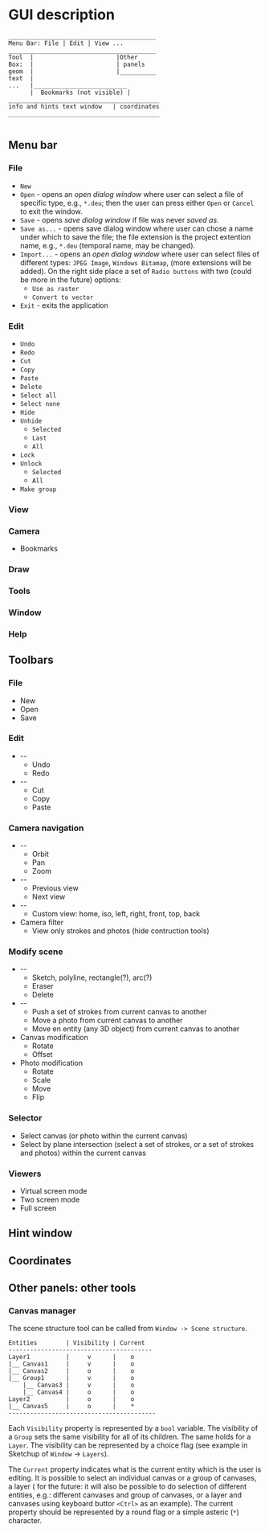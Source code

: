 # GUI description

```
_________________________________________    
Menu Bar: File | Edit | View ...  
_________________________________________   
Tool  |                       |Other  
Box:  |                       | panels 
geom  |                       |__________
text  |  
...   |__________________________  
      |  Bookmarks (not visible) | 
__________________________________________  
info and hints text window   | coordinates  
__________________________________________  
      
```

## Menu bar

### File
* `New`
* `Open` - opens an *open dialog window* where user can select a file of specific type, e.g., `*.deu`; then the user can press either `Open` or `Cancel` to exit the window.
* `Save` - opens *save dialog window* if file was never *saved as*.
* `Save as...` - opens save dialog window where user can chose a name under which to save the file; the file extension is the project extention name, e.g., `*.deu` (temporal name, may be changed).
* `Import...` - opens an *open dialog window* where user can select files of different types: `JPEG Image`, `Windows Bitamap`, (more extensions will be added). On the right side place a set of `Radio buttons` with two (could be more in the future) options:
    * `Use as raster` 
    * `Convert to vector`
* `Exit` - exits the application

### Edit
* `Undo`
* `Redo`
* `Cut`
* `Copy`
* `Paste`
* `Delete`
* `Select all`
* `Select none`
* `Hide`
* `Unhide`
    * `Selected`
    * `Last`
    * `All`
* `Lock`
* `Unlock`
    * `Selected`
    * `All`
* `Make group`

### View
 
### Camera
* Bookmarks

### Draw

### Tools

### Window

### Help


## Toolbars

### File
* New
* Open
* Save

### Edit
* --
    * Undo
    * Redo
* --
    * Cut
    * Copy
    * Paste
 
### Camera navigation
* --
    * Orbit
    * Pan
    * Zoom
* --
    * Previous view
    * Next view
* --
    * Custom view: home, iso, left, right, front, top, back
* Camera filter
    * View only strokes and photos (hide contruction tools)

### Modify scene
* --
    * Sketch, polyline, rectangle(?), arc(?)
    * Eraser
    * Delete
* --
    * Push a set of strokes from current canvas to another
    * Move a photo from current canvas to another
    * Move en entity (any 3D object) from current canvas to another
* Canvas modification
    * Rotate
    * Offset
* Photo modification
    * Rotate
    * Scale
    * Move
    * Flip

### Selector
* Select canvas (or photo within the current canvas)
* Select by plane intersection (select a set of strokes, or a set of strokes and photos) within the current canvas

### Viewers
* Virtual screen mode
* Two screen mode
* Full screen

## Hint window

## Coordinates

## Other panels: other tools

### Canvas manager

The scene structure tool can be called from `Window -> Scene structure`.

```
Entities        | Visibility | Current  
----------------------------------------  
Layer1          |     v      |    o  
|__ Canvas1     |     v      |    o  
|__ Canvas2     |     o      |    o  
|__ Group1      |     v      |    o  
    |__ Canvas3 |     v      |    o  
    |__ Canvas4 |     o      |    o  
Layer2          |     o      |    o  
|__ Canvas5     |     o      |    *  
-----------------------------------------  
```

Each `Visibility` property is represented by a `bool` variable. The visibility of a `Group` sets the same visibility for all of its children. The same holds for a `Layer`. The visibility can be represented by a choice flag (see example in Sketchup of `Window` -> `Layers`). 

The `Current` property indicates what is the current entity which is the user is editing. It is possible to select an individual canvas or a group of canvases, a layer  ( for the future: it will also be possible to do selection of different entities, e.g.: different canvases and group of canvases, or a layer and canvases using keyboard buttor `<Ctrl>` as an example). The current property should be represented by a round flag or a simple asteric (`*`) character.
